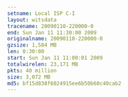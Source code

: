 ```yaml
---
setname: Local ISP C-I
layout: witsdata
tracename: 20090110-220000-0
end: Sun Jan 11 11:30:00 2009
originalname: 20090110-220000-0
gzsize: 1,584 MB
len: 0:30:00
start: Sun Jan 11 11:00:01 2009
totalwirelen: 23,171 MB
pkts: 40 million
size: 3,072 MB
md5: bf15d838f6024915ee6b50b60c40cab2
---
```

